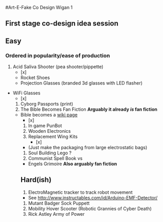 #Art-E-Fake Co Design Wigan 1
## First stage co-design idea session


## Easy
### Ordered in popularity/ease of production

 1. Acid Saliva Shooter (pea shooter/pippette) <ul><li>[x]</li>
 1. Rocket Shoes
 1. Projection Glasses (branded 3d glasses with LED flasher)
  * WiFi Glasses <ul><li>[x]</li>
 1. Cyborg Passports (print)
 1. The Bible Becomes Fan Fiction **Arguably it already *is* fan fiction**
  * Bible becomes a [wiki page](http://biblewiki.net/static/Bible_Wiki) <ul><li>[x]</li>
 1. In game PunBot
 1. Wooden Electronics
 1. Replacement Wing Kits <ul><li>[x]</li>
  * (Just make the packaging from large electrostatic bags) 
 1. Soul Building Lego ?
 1. Communist Spell Book vs
  * Engels Grimoire **Also arguably fan fiction**

## Hard(ish)


 1. ElectroMagnetic tracker to track robot movement 
  * See http://www.instructables.com/id/Arduino-EMF-Detector/ 
 1. Mutant Badger Sock Puppett
 1. Mobility Hover Scooter (Robotic Grannies of Cyber Death)
 1. Rick Astley Army of Power

